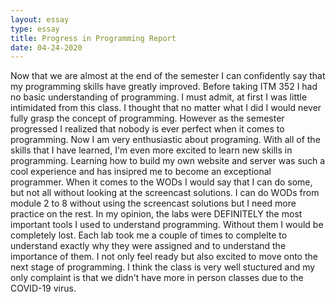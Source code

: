 ```yaml
---
layout: essay 
type: essay
title: Progress in Programming Report 
date: 04-24-2020
---
```


Now that we are almost at the end of the semester I can confidently say that my programming skills have greatly improved.
Before taking ITM 352 I had no basic understanding of programming. I must admit, at first I was little intimidated from this class.
I thought that no matter what I did I would never fully grasp the concept of programming. However as the semester progressed I realized 
that nobody is ever perfect when it comes to programming. Now I am very enthusiastic about programing. With all of the skills that I have learned, 
I'm even more excited to learn new skills in programming. Learning how to build my own website and server was such a cool experience and has insipred me to 
become an exceptional programmer. When it comes to the WODs I would say that I can do some, but not all without looking at the screencast solutions. I can do
WODs from module 2 to 8 without using the screencast solutions but I need more practice on the rest. In my opinion, the labs were DEFINITELY the most important 
tools I used to understand programming. Without them I would be completely lost. Each lab took me a couple of times to complelte to understand exactly why they were
assigned and to understand the importance of them. I not only feel ready but also excited to move onto the next stage of programming. I think the class is very well stuctured 
and my only complaint is that we didn't have more in person classes due to the COVID-19 virus. 
